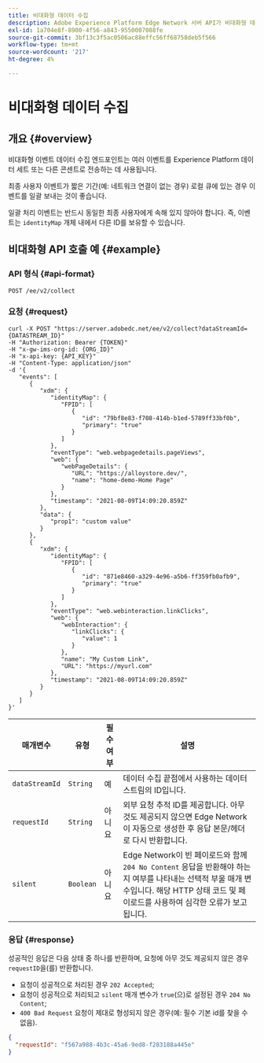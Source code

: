 ```yaml
---
title: 비대화형 데이터 수집
description: Adobe Experience Platform Edge Network 서버 API가 비대화형 데이터 수집을 수행하는 방법에 대해 알아봅니다.
exl-id: 1a704e8f-8900-4f56-a843-9550007088fe
source-git-commit: 3bf13c3f5ac0506ac88effc56ff68758deb5f566
workflow-type: tm+mt
source-wordcount: '217'
ht-degree: 4%

---
```



# 비대화형 데이터 수집

## 개요 {#overview}

비대화형 이벤트 데이터 수집 엔드포인트는 여러 이벤트를 Experience Platform 데이터 세트 또는 다른 콘센트로 전송하는 데 사용됩니다.

최종 사용자 이벤트가 짧은 기간(예: 네트워크 연결이 없는 경우) 로컬 큐에 있는 경우 이벤트를 일괄 보내는 것이 좋습니다.

일괄 처리 이벤트는 반드시 동일한 최종 사용자에게 속해 있지 않아야 합니다. 즉, 이벤트는 `identityMap` 개체 내에서 다른 ID를 보유할 수 있습니다.

## 비대화형 API 호출 예 {#example}

### API 형식 {#api-format}

```http
POST /ee/v2/collect
```

### 요청 {#request}

```shell
curl -X POST "https://server.adobedc.net/ee/v2/collect?dataStreamId={DATASTREAM_ID}" 
-H "Authorization: Bearer {TOKEN}" 
-H "x-gw-ims-org-id: {ORG_ID}" 
-H "x-api-key: {API_KEY}" 
-H "Content-Type: application/json" 
-d '{
   "events": [
      {
         "xdm": {
            "identityMap": {
               "FPID": [
                  {
                     "id": "79bf8e83-f708-414b-b1ed-5789ff33bf0b",
                     "primary": "true"
                  }
               ]
            },
            "eventType": "web.webpagedetails.pageViews",
            "web": {
               "webPageDetails": {
                  "URL": "https://alloystore.dev/",
                  "name": "home-demo-Home Page"
               }
            },
            "timestamp": "2021-08-09T14:09:20.859Z"
         },
         "data": {
            "prop1": "custom value"
         }
      },
      {
         "xdm": {
            "identityMap": {
               "FPID": [
                  {
                     "id": "871e8460-a329-4e96-a5b6-ff359fb0afb9",
                     "primary": "true"
                  }
               ]
            },
            "eventType": "web.webinteraction.linkClicks",
            "web": {
               "webInteraction": {
                  "linkClicks": {
                     "value": 1
                  }
               },
               "name": "My Custom Link",
               "URL": "https://myurl.com"
            },
            "timestamp": "2021-08-09T14:09:20.859Z"
         }
      }
   ]
}'
```

| 매개변수 | 유형 | 필수 여부 | 설명 |
| --- | --- | --- | --- |
| `dataStreamId` | `String` | 예 | 데이터 수집 끝점에서 사용하는 데이터 스트림의 ID입니다. |
| `requestId` | `String` | 아니요 | 외부 요청 추적 ID를 제공합니다. 아무 것도 제공되지 않으면 Edge Network이 자동으로 생성한 후 응답 본문/헤더로 다시 반환합니다. |
| `silent` | `Boolean` | 아니요 | Edge Network이 빈 페이로드와 함께 `204 No Content` 응답을 반환해야 하는지 여부를 나타내는 선택적 부울 매개 변수입니다. 해당 HTTP 상태 코드 및 페이로드를 사용하여 심각한 오류가 보고됩니다. |

### 응답 {#response}

성공적인 응답은 다음 상태 중 하나를 반환하며, 요청에 아무 것도 제공되지 않은 경우 `requestID`을(를) 반환합니다.

* 요청이 성공적으로 처리된 경우 `202 Accepted`;
* 요청이 성공적으로 처리되고 `silent` 매개 변수가 `true`(으)로 설정된 경우 `204 No Content`;
* `400 Bad Request` 요청이 제대로 형성되지 않은 경우(예: 필수 기본 id를 찾을 수 없음).

```json
{
  "requestId": "f567a988-4b3c-45a6-9ed8-f283188a445e"
}
```
